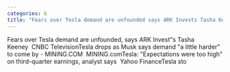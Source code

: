 ```yaml
---
categories: b
title: "Fears over Tesla demand are unfounded says ARK Invests Tasha Keeney  CNBC Television"
---
```

Fears over Tesla demand are unfounded, says ARK Invest"s Tasha Keeney&nbsp;&nbsp;CNBC TelevisionTesla drops as Musk says demand "a little harder" to come by - MINING.COM&nbsp;&nbsp;MINING.comTesla: "Expectations were too high" on third-quarter earnings, analyst says&nbsp;&nbsp;Yahoo FinanceTesla sto
